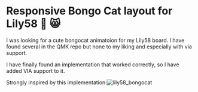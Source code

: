 # Responsive Bongo Cat layout for Lily58 :drum: :smile_cat:

I was looking for a cute bongocat animatoion for my Lily58 board. I have found several in the QMK repo but none to my liking and especially with via support.

I have finally found an implementation that worked correctly, so I have added VIA support to it.


Strongly inspired by this implementation:![lily58_bongocat](https://github.com/Rwarcards762/lily58_bongocat)
